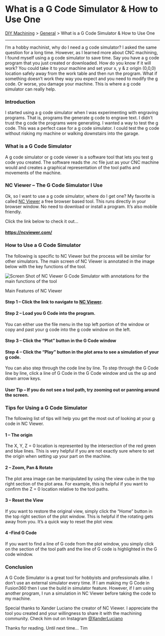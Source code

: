 # What is a G Code Simulator & How to Use One

[DIY Machining](https://diymachining.com/) > [General](https://diymachining.com/category/general/) > What is a G Code Simulator & How to Use One



------

I’m a hobby machinist, why do I need a g code simulator? I asked the same question for a long time. However, as I learned more about CNC machining, I found myself using a g code simulator to save time. Say you have a g code program that you just created or downloaded. How do you know if it will work? You could take it to your machine and set your x, y & z origin (0,0,0) location safely away from the work table and then run the program. What if something doesn’t work they way you expect and you need to modify the g code. Or worse, you damage your machine. This is where a g code simulator can really help.

### Introduction

I started using a g code simulator when I was experimenting with engraving programs. That is, programs the generate g code to engrave text. I didn’t trust the g code the programs were generating. I wanted a way to test the g code. This was a perfect case for a g code simulator. I could test the g code without risking my machine or walking downstairs into the garage.

### What is a G Code Simulator

A g code simulator or g code viewer is a software tool that lets you test g code you created. The software reads the .nc file just as your CNC machine would and creates a graphical representation of the tool paths and movements of the machine.

### NC Viewer – The G Code Simulator I Use

Ok, so I want to use a g code simulator, where do I get one? My favorite is called [NC Viewer](https://ncviewer.com/) a free browser based tool. This runs directly in your browser window. No need to download or install a program. It’s also mobile friendly.

Click the link below to check it out…

#### <https://ncviewer.com/>

### How to Use a G Code Simulator

The following is specific to NC Viewer but the process will be similar for other simulators. The main screen of NC Viewer is annotated in the image below with the key functions of the tool.

 

![Screen Shot of NC Viewer G Code Simulator with annotations for the main functions of the tool](http://www.diymachining.com/wp-content/uploads/2019/02/NC_Viewer_Screen_Layout.jpg)

Main Features of NC Viewer

####     Step 1 – Click the link to navigate to [NC Viewer](https://ncviewer.com/).

####     Step 2 – Load you G Code into the program.

You can either use the file menu in the top left portion of the window or copy and past your g code into the g code window on the left.

####     Step 3 – Click the “Plot” button in the G Code window

####     Step 4 – Click the “Play” button in the plot area to see a simulation of your g code.

You can also step through the code line by line. To step through the G Code line by line, click a line of G Code in the G Code window and us the up and down arrow keys.

#### User Tip – If you do not see a tool path, try zooming out or panning around the screen.

### Tips for Using a G Code Simulator

The following list of tips will help you get the most out of looking at your g code in NC Viewer.

####      1 – The origin

The X, Y, Z = 0 location is represented by the intersection of the red green and blue lines. This is very helpful if you are not exactly sure where to set the origin when setting up your part on the machine.

####     2 – Zoom, Pan & Rotate

The plot area image can be manipulated by using the view cube in the top right section of the plot area. For example, this is helpful if you want to confirm the Z = 0 location relative to the tool paths.

####     3 – Reset the View

If you want to restore the original view, simply click the “Home” button in the top right section of the plot window. This is helpful if the rotating gets away from you. It’s a quick way to reset the plot view.

####     4 –Find G Code

If you want to find a line of G code from the plot window, you simply click on the section of the tool path and the line of G code is highlighted in the G code window.

### Conclusion

A G Code Simulator is a great tool for hobbyists and professionals alike. I don’t use an external simulator every time. If I am making my G Code in Fusion360 then I use the build in simulator feature. However, if I am using another program, I run a simulation in NC Viewer before taking the code to my machine.

Special thanks to Xander Luciano the creator of NC Viewer. I appreciate the tool you created and your willingness to share it with the machining community. Check him out on Instagram [@XanderLuciano](https://www.instagram.com/xanderluciano/)

Thanks for reading. Until next time… Tim